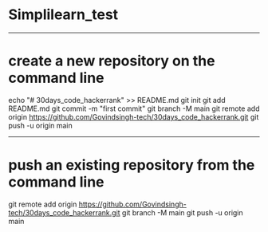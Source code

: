 # Simplilearn_test

************************************************************************************************************************************************************************************

# create a new repository on the command line

echo "# 30days_code_hackerrank" >> README.md
git init
git add README.md
git commit -m "first commit"
git branch -M main
git remote add origin https://github.com/Govindsingh-tech/30days_code_hackerrank.git
git push -u origin main

************************************************************************************************************************************************************************************

# push an existing repository from the command line

git remote add origin https://github.com/Govindsingh-tech/30days_code_hackerrank.git
git branch -M main
git push -u origin main
